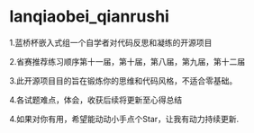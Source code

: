 # lanqiaobei_qianrushi
1.蓝桥杯嵌入式组一个自学者对代码反思和凝练的开源项目

2.省赛推荐练习顺序第十一届，第十届，第八届，第九届，第十二届

3.此开源项目目的旨在锻炼你的思维和代码风格，不适合零基础。

4.各试题难点，体会，收获后续将更新至心得总结

4.如果对你有用，希望能动动小手点个Star，让我有动力持续更新.

